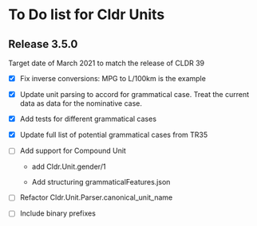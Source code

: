 # To Do list for Cldr Units

## Release 3.5.0

Target date of March 2021 to match the release of CLDR 39

* [x] Fix inverse conversions: MPG to L/100km is the example

* [x] Update unit parsing to accord for grammatical case. Treat the current data as data for the nominative case.

* [x] Add tests for different grammatical cases

* [x] Update full list of potential grammatical cases from TR35

* [ ] Add support for Compound Unit <gender> <count> <grammatial case>

  * add Cldr.Unit.gender/1

  * Add structuring grammaticalFeatures.json

* [ ] Refactor Cldr.Unit.Parser.canonical_unit_name

* [ ] Include binary prefixes
